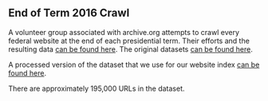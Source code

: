 ## End of Term 2016 Crawl

A volunteer group associated with archive.org attempts to crawl every federal website at the end of each presidential term.  Their efforts and the resulting data [can be found here](http://eotarchive.cdlib.org/index.html).  The original datasets [can be found here](https://github.com/end-of-term/eot2016).  

A processed version of the dataset that we use for our website index [can be found here](https://raw.githubusercontent.com/GSA/data/master/end-of-term-archive-csv/eot-2016-seeds.csv).  

There are approximately 195,000 URLs in the dataset.  


